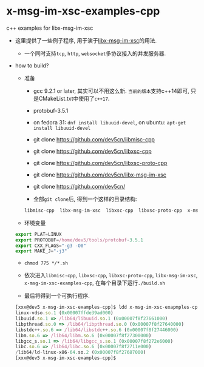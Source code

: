 # x-msg-im-xsc-examples-cpp
c++ examples for libx-msg-im-xsc


* 这里提供了一些例子程序, 用于演于[libx-msg-im-xsc](https://github.com/dev5cn/libx-msg-im-xsc)的用法. 

    * 一个同时支持`tcp`, `http`, `websocket`多协议接入的并发服务器.



* how to build?

    * 准备

        * gcc 9.2.1 or later, 其实可以不用这么新. `当前的版本`支持c++14即可, 只是CMakeList.txt中使用了`c++17`.

        * protobuf-3.5.1

        * on fedora 31: `dnf install libuuid-devel`, on ubuntu:  `apt-get install libuuid-devel`

        * git clone https://github.com/dev5cn/libmisc-cpp

        * git clone https://github.com/dev5cn/libxsc-cpp
            
        * git clone https://github.com/dev5cn/libxsc-proto-cpp

        * git clone https://github.com/dev5cn/libx-msg-im-xsc

        * git clone https://github.com/dev5cn/

        * 全部`git clone`后, 得到一个这样的目录结构:

        ```js
        libmisc-cpp  libx-msg-im-xsc  libxsc-cpp  libxsc-proto-cpp  x-msg-im-xsc-examples-cpp
        ```

     * 环境变量

    ```js
    export PLAT=LINUX
    export PROTOBUF=/home/dev5/tools/protobuf-3.5.1
    export CXX_FLAGS="-g3 -O0"
    export MAKE_J="-j3"
    ```

    * `chmod 775 */*.sh`

    * 依次进入`libmisc-cpp`, `libxsc-cpp`, `libxsc-proto-cpp`, `libx-msg-im-xsc`, `x-msg-im-xsc-examples-cpp`, 在每个目录下运行`./build.sh`

    * 最后将得到一个可执行程序.
    ```js
    [xxx@dev5 x-msg-im-xsc-examples-cpp]$ ldd x-msg-im-xsc-exapmples-cpp 
	linux-vdso.so.1 (0x00007ffde39ad000)
	libuuid.so.1 => /lib64/libuuid.so.1 (0x00007f8f27661000)
	libpthread.so.0 => /lib64/libpthread.so.0 (0x00007f8f27640000)
	libstdc++.so.6 => /lib64/libstdc++.so.6 (0x00007f8f27446000)
	libm.so.6 => /lib64/libm.so.6 (0x00007f8f27300000)
	libgcc_s.so.1 => /lib64/libgcc_s.so.1 (0x00007f8f272e6000)
	libc.so.6 => /lib64/libc.so.6 (0x00007f8f2711e000)
	/lib64/ld-linux-x86-64.so.2 (0x00007f8f27687000)
    [xxx@dev5 x-msg-im-xsc-examples-cpp]$
    ```
